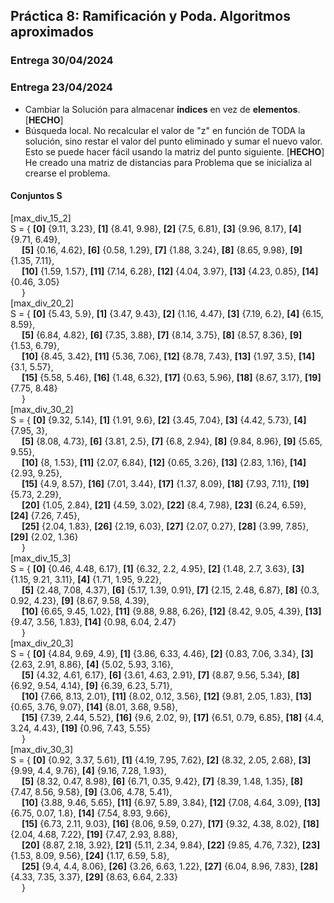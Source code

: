## Práctica 8: Ramificación y Poda. Algoritmos aproximados

### Entrega 30/04/2024


### Entrega 23/04/2024

* Cambiar la Solución para almacenar **índices** en vez de **elementos**. \[**HECHO**\]
* Búsqueda local.
    No recalcular el valor de "z" en función de TODA la solución, sino restar el valor del punto eliminado y sumar el nuevo valor. Esto se puede hacer fácil usando la matriz del punto siguiente.
    \[**HECHO**\] He creado una matriz de distancias para Problema que se inicializa al crearse el problema.

#### Conjuntos S
[max_div_15_2] <br> 
S = {   **[0]** {9.11, 3.23}, **[1]** {8.41, 9.98}, **[2]** {7.5, 6.81}, **[3]** {9.96, 8.17}, **[4]** {9.71, 6.49},  <br>
&emsp;  **[5]** {0.16, 4.62}, **[6]** {0.58, 1.29}, **[7]** {1.88, 3.24}, **[8]** {8.65, 9.98}, **[9]** {1.35, 7.11},  <br>
&emsp;  **[10]** {1.59, 1.57}, **[11]** {7.14, 6.28}, **[12]** {4.04, 3.97}, **[13]** {4.23, 0.85}, **[14]** {0.46, 3.05}<br>
&emsp; } <br> 
[max_div_20_2] <br> 
S = {   **[0]** {5.43, 5.9}, **[1]** {3.47, 9.43}, **[2]** {1.16, 4.47}, **[3]** {7.19, 6.2}, **[4]** {6.15, 8.59},  <br>
&emsp;  **[5]** {6.84, 4.82}, **[6]** {7.35, 3.88}, **[7]** {8.14, 3.75}, **[8]** {8.57, 8.36}, **[9]** {1.53, 6.79},  <br>
&emsp;  **[10]** {8.45, 3.42}, **[11]** {5.36, 7.06}, **[12]** {8.78, 7.43}, **[13]** {1.97, 3.5}, **[14]** {3.1, 5.57},  <br>
&emsp;  **[15]** {5.58, 5.46}, **[16]** {1.48, 6.32}, **[17]** {0.63, 5.96}, **[18]** {8.67, 3.17}, **[19]** {7.75, 8.48}<br>
&emsp; } <br> 
[max_div_30_2] <br> 
S = {   **[0]** {9.32, 5.14}, **[1]** {1.91, 9.6}, **[2]** {3.45, 7.04}, **[3]** {4.42, 5.73}, **[4]** {7.95, 3},  <br>
&emsp;  **[5]** {8.08, 4.73}, **[6]** {3.81, 2.5}, **[7]** {6.8, 2.94}, **[8]** {9.84, 8.96}, **[9]** {5.65, 9.55},  <br>
&emsp;  **[10]** {8, 1.53}, **[11]** {2.07, 6.84}, **[12]** {0.65, 3.26}, **[13]** {2.83, 1.16}, **[14]** {2.93, 9.25},  <br>
&emsp;  **[15]** {4.9, 8.57}, **[16]** {7.01, 3.44}, **[17]** {1.37, 8.09}, **[18]** {7.93, 7.11}, **[19]** {5.73, 2.29},  <br>
&emsp;  **[20]** {1.05, 2.84}, **[21]** {4.59, 3.02}, **[22]** {8.4, 7.98}, **[23]** {6.24, 6.59}, **[24]** {7.26, 7.45},  <br>
&emsp;  **[25]** {2.04, 1.83}, **[26]** {2.19, 6.03}, **[27]** {2.07, 0.27}, **[28]** {3.99, 7.85}, **[29]** {2.02, 1.36}<br>
&emsp; } <br> 
[max_div_15_3] <br> 
S = {   **[0]** {0.46, 4.48, 6.17}, **[1]** {6.32, 2.2, 4.95}, **[2]** {1.48, 2.7, 3.63}, **[3]** {1.15, 9.21, 3.11}, **[4]** {1.71, 1.95, 9.22},  <br>
&emsp;  **[5]** {2.48, 7.08, 4.37}, **[6]** {5.17, 1.39, 0.91}, **[7]** {2.15, 2.48, 6.87}, **[8]** {0.3, 0.92, 4.23}, **[9]** {8.67, 9.58, 4.39},  <br>
&emsp;  **[10]** {6.65, 9.45, 1.02}, **[11]** {9.88, 9.88, 6.26}, **[12]** {8.42, 9.05, 4.39}, **[13]** {9.47, 3.56, 1.83}, **[14]** {0.98, 6.04, 2.47}<br>
&emsp; } <br> 
[max_div_20_3] <br> 
S = {   **[0]** {4.84, 9.69, 4.9}, **[1]** {3.86, 6.33, 4.46}, **[2]** {0.83, 7.06, 3.34}, **[3]** {2.63, 2.91, 8.86}, **[4]** {5.02, 5.93, 3.16},  <br>
&emsp;  **[5]** {4.32, 4.61, 6.17}, **[6]** {3.61, 4.63, 2.91}, **[7]** {8.87, 9.56, 5.34}, **[8]** {6.92, 9.54, 4.14}, **[9]** {6.39, 6.23, 5.71},  <br>
&emsp;  **[10]** {7.66, 8.13, 2.01}, **[11]** {8.02, 0.12, 3.56}, **[12]** {9.81, 2.05, 1.83}, **[13]** {0.65, 3.76, 9.07}, **[14]** {8.01, 3.68, 9.58},  <br>
&emsp;  **[15]** {7.39, 2.44, 5.52}, **[16]** {9.6, 2.02, 9}, **[17]** {6.51, 0.79, 6.85}, **[18]** {4.4, 3.24, 4.43}, **[19]** {0.96, 7.43, 5.55}<br>
&emsp; } <br> 
[max_div_30_3] <br> 
S = {   **[0]** {0.92, 3.37, 5.61}, **[1]** {4.19, 7.95, 7.62}, **[2]** {8.32, 2.05, 2.68}, **[3]** {9.99, 4.4, 9.76}, **[4]** {9.16, 7.28, 1.93},  <br>
&emsp;  **[5]** {8.32, 0.47, 8.98}, **[6]** {6.71, 0.35, 9.42}, **[7]** {8.39, 1.48, 1.35}, **[8]** {7.47, 8.56, 9.58}, **[9]** {3.06, 4.78, 5.41},  <br>
&emsp;  **[10]** {3.88, 9.46, 5.65}, **[11]** {6.97, 5.89, 3.84}, **[12]** {7.08, 4.64, 3.09}, **[13]** {6.75, 0.07, 1.8}, **[14]** {7.54, 8.93, 9.66},  <br>
&emsp;  **[15]** {6.73, 2.11, 9.03}, **[16]** {8.06, 9.59, 0.27}, **[17]** {9.32, 4.38, 8.02}, **[18]** {2.04, 4.68, 7.22}, **[19]** {7.47, 2.93, 8.88},  <br>
&emsp;  **[20]** {8.87, 2.18, 3.92}, **[21]** {5.11, 2.34, 9.84}, **[22]** {9.85, 4.76, 7.32}, **[23]** {1.53, 8.09, 9.56}, **[24]** {1.17, 6.59, 5.8},  <br>
&emsp;  **[25]** {9.4, 4.4, 8.06}, **[26]** {3.26, 6.63, 1.22}, **[27]** {6.04, 8.96, 7.83}, **[28]** {4.33, 7.35, 3.37}, **[29]** {8.63, 6.64, 2.33}<br>
&emsp; } <br> 